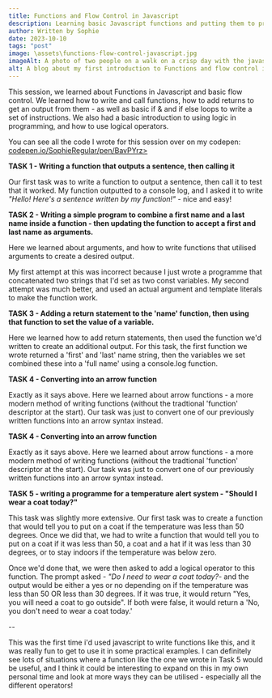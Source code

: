 ```yaml
---
title: Functions and Flow Control in Javascript
description: Learning basic Javascript functions and putting them to practical use
author: Written by Sophie
date: 2023-10-10
tags: "post"
image: \assets\functions-flow-control-javascript.jpg
imageAlt: A photo of two people on a walk on a crisp day with the javascript logo on top in the bottom right corner
alt: A blog about my first introduction to Functions and flow control in Javascript
---
```


This session, we learned about Functions in Javascript and basic flow control. We learned how to write and call functions, how to add returns to get an output from them - as well as basic if & and if else loops to write a set of instructions. We also had a basic introduction to using logic in programming, and how to use logical operators. 

You can see all the code I wrote for this session over on my codepen: <a href="https://codepen.io/SophieRegular/pen/BavPYrz">codepen.io/SophieRegular/pen/BavPYrz></a>

<strong>TASK 1 - Writing a function that outputs a sentence, then calling it</strong>

Our first task was to write a function to output a sentence, then call it to test that it worked. My function outputted to a console log, and I asked it to write <em>"Hello! Here's a sentence written by my function!"</em> - nice and easy!

<strong>TASK 2 - Writing a simple program to combine a first name and a last name inside a function - then updating the function to accept a first and last name as arguments.</strong>

Here we learned about arguments, and how to write functions that utilised arguments to create a desired output. 

My first attempt at this was incorrect because I just wrote a programme that concatenated two strings that I'd set as two const variables. My second attempt was much better, and used an actual argument and template literals to make the function work. 

<strong>TASK 3 - Adding a return statement to the 'name' function, then using that function to set the value of a variable.</strong>

Here we learned how to add return statements, then used the function we'd written to create an additional output. For this task, the first function we wrote returned a 'first' and 'last' name string, then the variables we set combined these into a 'full name' using a console.log function. 

<strong>TASK 4 - Converting into an arrow function</strong>

Exactly as it says above. Here we learned about arrow functions - a more modern method of writing functions (without the tradtional 'function' descriptor at the start). Our task was just to convert one of our previously written functions into an arrow syntax instead. 

<strong>TASK 4 - Converting into an arrow function</strong>

Exactly as it says above. Here we learned about arrow functions - a more modern method of writing functions (without the tradtional 'function' descriptor at the start). Our task was just to convert one of our previously written functions into an arrow syntax instead. 

<strong>TASK 5 - writing a programme for a temperature alert system - "Should I wear a coat today?"</strong>

This task was slightly more extensive. Our first task was to create a function that would tell you to put on a coat if the temperature was less than 50 degrees. Once we did that, we had to write a function that would tell you to put on a coat if it was less than 50, a coat and a hat if it was less than 30 degrees, or to stay indoors if the temperature was below zero. 

Once we'd done that, we were then asked to add a logical operator to this function. The prompt asked - <em>"Do I need to wear a coat today?</em>- and the output would be either a yes or no depending on if the temperature was less than 50 OR less than 30 degrees. If it was true, it would return "Yes, you will need a coat to go outside". If both were false, it would return a 'No, you don't need to wear a coat today.'

--

This was the first time i'd used javascript to write functions like this, and it was really fun to get to use it in some practical examples. I can definitely see lots of situations where a function like the one we wrote in Task 5 would be useful, and I think it could be interesting to expand on this in my own personal time and look at more ways they can be utilised - especially all the different operators!



